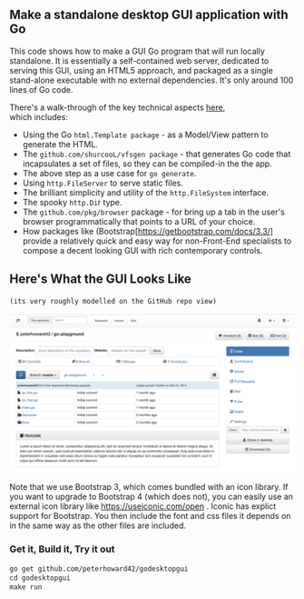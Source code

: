 ## Make a standalone desktop GUI application with Go

This code shows how to make a GUI Go program that will run locally standalone.
It is essentially a self-contained web server, dedicated to serving this GUI, 
using an HTML5 approach, and packaged as a single stand-alone executable with
no external dependencies. It's only around 100 lines of Go code.

There's a walk-through of the key technical aspects [here](https://docs.google.com/presentation/d/1drkVWDZambK5NprhaBVqVuXOPw9rlo6mxrc0kzdsntg/edit?usp=sharing),  
which includes:

- Using the Go `html.Template package` - as a Model/View pattern to 
  generate the HTML.
- The `github.com/shurcooL/vfsgen package` - that generates Go code that
  incapsulates a set of files, so they can be compiled-in the the app.
- The above step as a use case for `go generate`.
- Using `http.FileServer` to serve static files.
- The brilliant simplicity and utility of the `http.FileSystem` interface.
- The spooky `http.Di`r type.
- The `github.com/pkg/browser` package - for bring up a tab in the user's
  browser programmatically that points to a URL of your choice.
- How packages like (Bootstrap[https://getbootstrap.com/docs/3.3/] provide
  a relatively quick and easy way for non-Front-End specialists to compose 
  a decent looking GUI with rich contemporary controls.

## Here's What the GUI Looks Like

    (its very roughly modelled on the GitHub repo view)

![GUI screenshot](docs/screenshot.png?raw=true "Some title abc xxx")

Note that we use Bootstrap 3, which comes bundled with an icon library. If you
want to upgrade to Bootstrap 4 (which does not), you can easily use an
external icon library like https://useiconic.com/open . Iconic has explict
support for Bootstrap. You then include the font and css files it depends on
in the same way as the other files are included.

### Get it, Build it, Try it out

	go get github.com/peterhoward42/godesktopgui
    cd godesktopgui
    make run

